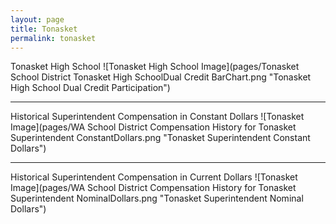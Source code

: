```yaml
---
layout: page
title: Tonasket
permalink: tonasket
---
```



Tonasket High School
![Tonasket High School Image](pages/Tonasket School District Tonasket High SchoolDual Credit BarChart.png "Tonasket High School Dual Credit Participation")

___

Historical Superintendent Compensation in Constant Dollars
![Tonasket Image](pages/WA School District Compensation History for Tonasket Superintendent ConstantDollars.png "Tonasket Superintendent Constant Dollars")

___

Historical Superintendent Compensation in Current Dollars
![Tonasket Image](pages/WA School District Compensation History for Tonasket Superintendent NominalDollars.png "Tonasket Superintendent Nominal Dollars")